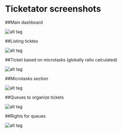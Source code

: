 # Ticketator screenshots


##Main dashboard

![alt tag](https://dl.dropboxusercontent.com/u/13983419/ticketator/dashbaord.png)


##Listing ticktes

![alt tag](https://dl.dropboxusercontent.com/u/13983419/ticketator/tickets.png)


##Ticket based on microtasks (globally ratio calculated)


![alt tag](https://dl.dropboxusercontent.com/u/13983419/ticketator/microtask_task.png)


##Microtasks section

![alt tag](https://dl.dropboxusercontent.com/u/13983419/ticketator/microtasks.png)

##Queues to organize tickets

![alt tag](https://dl.dropboxusercontent.com/u/13983419/ticketator/queues.png)

##Rights for queues

![alt tag](https://dl.dropboxusercontent.com/u/13983419/ticketator/rights_for_queues.png)